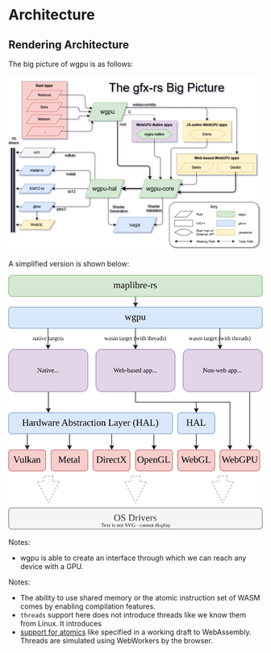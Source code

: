 # Architecture

## Rendering Architecture

The big picture of wgpu is as follows:

![](https://raw.githubusercontent.com/gfx-rs/wgpu/8f02b73655aff641361822a8ac0347fc47622b49/etc/big-picture.png)

A simplified version is shown below:

![](./figures/render-stack.drawio.svg)

Notes:
* wgpu is able to create an interface through which we can reach any device with a GPU.

Notes:
* The ability to use shared memory or the atomic instruction set of WASM comes by enabling compilation features.
* `threads` support here does not introduce threads like we know them from Linux. It introduces 
* [support for atomics](https://github.com/WebAssembly/threads/blob/main/proposals/threads/Overview.md) like
  specified in a working draft to WebAssembly. Threads are simulated using WebWorkers by the browser.
